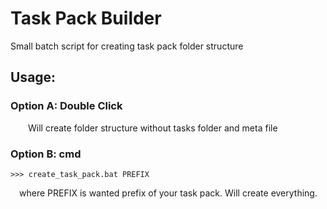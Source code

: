 # Task Pack Builder
Small batch script for creating task pack folder structure

## Usage:
### Option A: Double Click
&emsp;&emsp;Will create folder structure without tasks folder and meta file
### Option B: cmd
    >>> create_task_pack.bat PREFIX
&emsp;where PREFIX is wanted prefix of your task pack. Will create everything. 